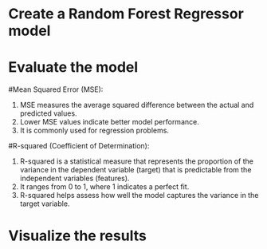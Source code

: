 # Create a Random Forest Regressor model
# Evaluate the model

#Mean Squared Error (MSE):
1. MSE measures the average squared difference between the actual and predicted values.
2. Lower MSE values indicate better model performance.
3. It is commonly used for regression problems.

#R-squared (Coefficient of Determination):
1. R-squared is a statistical measure that represents the proportion of the variance in the dependent variable (target) that is predictable from the independent variables (features).
2. It ranges from 0 to 1, where 1 indicates a perfect fit.
3. R-squared helps assess how well the model captures the variance in the target variable.

# Visualize the results
